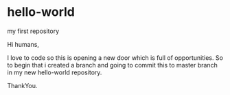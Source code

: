 # hello-world
my first repository

Hi humans,

I love to code so this is opening a new door which is full of opportunities.
So to begin that i created a branch and going to commit this to master branch in my new hello-world repository.

ThankYou.
